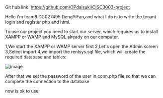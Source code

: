 Git hub link :https://github.com/OPdaisuki/CISC3003-project

Hello i'm team8 DC027495 DengYiFan,and what I do is to write the tenant login and register php and html.

To use our project you need to start our server, which requires us to install XAMPP or WAMP and MySQL already on our computer.

1,We start the XAMPP or WAMP server first
2,Let's open the Admin screen
3,Select import
4,we import the rentsys.sql file, which will create the required database and tables:

![image](https://github.com/OPdaisuki/CISC3003-project/assets/124011065/8ce824fa-f113-4126-aa1a-40879b2106c0)

After that we set the password of the user in conn.php file so that we can complete the connection to the database

<?php
//connect to the database
    $conn = mysqli_connect("localhost", "root", "root", "rentsys");
    if(!$conn){
        die("Failed to connect to the database server");
    }
    //Setting character set
    mysqli_query($conn, "set name utf8");
?>
now is ok to use

